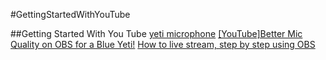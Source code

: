 #GettingStartedWithYouTube 

##Getting Started With You Tube
[yeti microphone](http://www.bluemic.com/products/yeti/)
[[YouTube]Better Mic Quality on OBS for a Blue Yeti!](https://www.youtube.com/watch?v=YcDiBTQhgxs)
[How to live stream, step by step using OBS ](https://www.youtube.com/watch?v=GbbzrRIhTgc)
